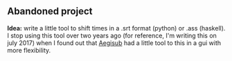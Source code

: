 ## Abandoned project ##

**Idea:** write a little tool to shift times in a .srt format (python) or .ass (haskell).
I stop using this tool over two years ago (for reference, I'm writing this on july 2017)
when I found out that [Aegisub][] had a little tool to this in a gui with more
flexibility.

[Aegisub]: http://aegisub.org
